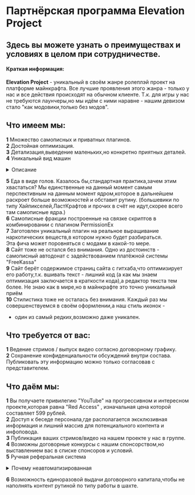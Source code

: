 # Партнёрская программа __Elevation Project__   

## Здесь вы можете узнать о преимуществах и условиях в целом при сотрудничестве.  

#### Краткая информация:  

__Elevation Project__ - уникальный в своём жанре ролеплэй проект на платформе майнкрафта. Все лучшие проявления этого 
жанра - только у нас и все действия происходят на обычном клиенте. Т.к. для игры у нас не требуются лаунчеры,но мы 
идём с ними наравне - нашим девизом стало "как модовики,только без модов".  

## Что имеем мы:  
__1__ Множество самописных и приватных плагинов.  
__2__ Достойная оптимизация.  
__3__ Детализация,выведение маленьких,но конкретно приятных деталей.  
__4__ Уникальный вид машин  

 <details>
  <summary>Описание</summary>
С круглыми колёсами,не выстроенными из блоков,что и на модовиках не так часто видишь.
Также , даже в том что мы отличились - мы отличились. Наши машинки - набор топориков с прописанными разными значениями,
которые в сумме рисуют хорошую машинку. Даже хайпиксель во времена,когда у них были машины - использовали приём со
стендами,в то время,когда наш - более оптимизированный)
</details>

__5__ Еда в виде голов. Казалось бы,стандартная практика,зачем этим хвастаться? Мы единственные на данный момент 
самым перспективным на данным момент ядром,которое в дальнейшем раскроет больше возможностей и обставит рутину. 
(большевики по типу Хайпикселей,ЛастКрафтов и прочих в счёт не идут,скорее всего там самописные ядра.)  
__6__ Самописные фракции построенные на связке скриптов в комбинировании с плагином PermissionEx  
__7__ Заготовлен уникальный плагин на реальное выращивание наркотических веществ,в котором нужно будет разбираться.  
Эта фича может поровняться с модами в какой-то мере.  
__8__ Сайт тоже не остался без внимания. Одно из достоинств - самописный автодонат с задействованием платёжной 
системы "FreeKassa"  
__9__ Cайт берёт содержимое страниц сайта с гитхаба,что оптимизирует его работу,т.к. вшивать текст - лишний код (а как мы знаем 
оптимизация заключается в краткости кода),а редактор текста тем более. Не знаю как в мире,но в майнкрафте это точно уникальный приём  
__10__ Стилистика тоже не осталась без внимания. Каждый раз мы совершенствуемся в своём оформлении,а наш стиль иконок - 
- один из самый редких,возможно даже уникален.  

## Что требуется от вас:
__1__ Ведение стримов / выпуск видео согласно договорному графику.  
__2__ Сохранение конфиденциальности обсуждений внутри состава. Публиковать эту информацию можно только согласовав с представителем.  
## Что даём мы: 
__1__ Вы получаете привилегию "YouTube" на прогрессивном и интересном проекте,которая равна "Red Access" , изначальная цена 
которой составляет 599 рублей.  
__2__ Доступ к беседе персонала,где располагается эксклюзивная информация и лишний массив для потенциального контента и инфоповода.  
__3__ Публикация ваших стримов/видео на нашем проекте у нас в группе.  
__4__ Возможны договорные конкурсы с нашим спонсорством,но выставлением вас в списке спонсоров и условий.  
__5__ Ручная реферальная система  
 
<details>
 <summary>Почему неавтоматизированная</summary>
 Автоматизированная реферальная система - мёртвое дело,т.к. её легко "обузить". Достойных способов исправления в майнкрафте ещё не найдено.
</details>

__6__ Возможность единоразовой выдачи договорного капитала,чтобы не наполнять контент рутиной по типу работы в шахте.  
